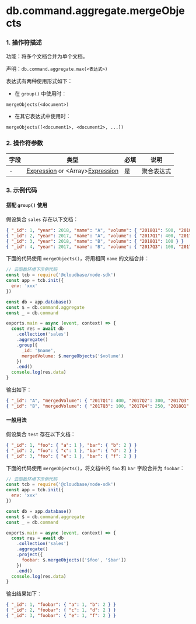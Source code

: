 # db.command.aggregate.mergeObjects

### 1. 操作符描述

功能：将多个文档合并为单个文档。

声明：`db.command.aggregate.max(<表达式>)`

表达式有两种使用形式如下：

- 在 `group()` 中使用时：

```
mergeObjects(<document>)
```

- 在其它表达式中使用时：

```
mergeObjects([<document1>, <document2>, ...])
```

### 2. 操作符参数

| 字段 | 类型                                                                          | 必填 | 说明       |
| ---- | ----------------------------------------------------------------------------- | ---- | ---------- |
| -    | [Expression](../expression.md) or &lt;Array&gt;[Expression](../expression.md) | 是   | 聚合表达式 |

### 3. 示例代码

#### 搭配 `group()` 使用

假设集合 `sales` 存在以下文档：

```json
{ "_id": 1, "year": 2018, "name": "A", "volume": { "2018Q1": 500, "2018Q2": 500 } }
{ "_id": 2, "year": 2017, "name": "A", "volume": { "2017Q1": 400, "2017Q2": 300, "2017Q3": 0, "2017Q4": 0 } }
{ "_id": 3, "year": 2018, "name": "B", "volume": { "2018Q1": 100 } }
{ "_id": 4, "year": 2017, "name": "B", "volume": { "2017Q3": 100, "2017Q4": 250 } }
```

下面的代码使用 `mergeObjects()`，将用相同 `name` 的文档合并：

```js
// 云函数环境下示例代码
const tcb = require('@cloudbase/node-sdk')
const app = tcb.init({
  env: 'xxx'
})

const db = app.database()
const $ = db.command.aggregate
const _ = db.command

exports.main = async (event, context) => {
  const res = await db
    .collection('sales')
    .aggregate()
    .group({
      _id: '$name',
      mergedVolume: $.mergeObjects('$volume')
    })
    .end()
  console.log(res.data)
}
```

输出如下：

```json
{ "_id": "A", "mergedVolume": { "2017Q1": 400, "2017Q2": 300, "2017Q3": 0, "2017Q4": 0, "2018Q1": 500, "2018Q2": 500 } }
{ "_id": "B", "mergedVolume": { "2017Q3": 100, "2017Q4": 250, "2018Q1": 100 } }
```

#### 一般用法

假设集合 `test` 存在以下文档：

```json
{ "_id": 1, "foo": { "a": 1 }, "bar": { "b": 2 } }
{ "_id": 2, "foo": { "c": 1 }, "bar": { "d": 2 } }
{ "_id": 3, "foo": { "e": 1 }, "bar": { "f": 2 } }
```

下面的代码使用 `mergeObjects()`，将文档中的 `foo` 和 `bar` 字段合并为 `foobar`：

```js
// 云函数环境下示例代码
const tcb = require('@cloudbase/node-sdk')
const app = tcb.init({
  env: 'xxx'
})

const db = app.database()
const $ = db.command.aggregate
const _ = db.command

exports.main = async (event, context) => {
  const res = await db
    .collection('sales')
    .aggregate()
    .project({
      foobar: $.mergeObjects(['$foo', '$bar'])
    })
    .end()
  console.log(res.data)
}
```

输出结果如下：

```json
{ "_id": 1, "foobar": { "a": 1, "b": 2 } }
{ "_id": 2, "foobar": { "c": 1, "d": 2 } }
{ "_id": 3, "foobar": { "e": 1, "f": 2 } }
```
